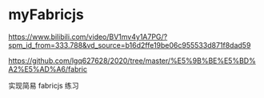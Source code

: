 # myFabricjs

https://www.bilibili.com/video/BV1mv4y1A7PG/?spm_id_from=333.788&vd_source=b16d2ffe19be06c955533d871f8dad59

https://github.com/lgq627628/2020/tree/master/%E5%9B%BE%E5%BD%A2%E5%AD%A6/fabric

实现简易 fabricjs 练习
